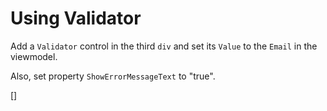 Using Validator
===============
Add a `Validator` control in the third `div` and set its `Value` to the `Email` in the viewmodel.

Also, set property `ShowErrorMessageText` to "true".

[<sample Correct="../samples/UsingValidatorCorrect.dothtml"
         Incorrect="../samples/UsingValidatorIncorrect.dothtml"
         Validator="Lesson4Step7Validator" />]